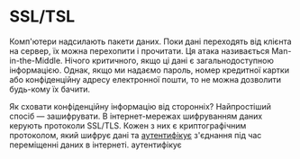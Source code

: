 # SSL/TSL

Комп'ютери надсилають пакети даних. Поки дані переходять від клієнта на сервер, їх можна перехопити і прочитати. Ця атака називається Man-in-the-Middle. Нічого критичного, якщо ці дані є загальнодоступною інформацією. Однак, якщо ми надаємо пароль, номер кредитної картки або конфіденційну адресу електронної пошти, то не можна дозволити будь-кому їх бачити.

Як сховати конфіденційну інформацію від сторонніх? Найпростіший спосіб — зашифрувати. В інтернет-мережах шифруванням даних керують протоколи SSL/TLS. Кожен з них є криптографічним протоколом, який шифрує дані та <a href="../Бекенд/Терміни/Порядок авторизації.md">аутентифікує</a> з'єднання під час переміщенні даних в інтернеті.
аутентифікує
